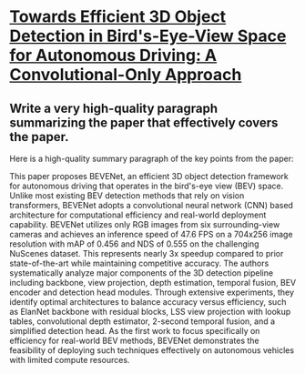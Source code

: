 # [Towards Efficient 3D Object Detection in Bird's-Eye-View Space for   Autonomous Driving: A Convolutional-Only Approach](https://arxiv.org/abs/2312.00633)

## Write a very high-quality paragraph summarizing the paper that effectively covers the paper.

 Here is a high-quality summary paragraph of the key points from the paper:

This paper proposes BEVENet, an efficient 3D object detection framework for autonomous driving that operates in the bird's-eye view (BEV) space. Unlike most existing BEV detection methods that rely on vision transformers, BEVENet adopts a convolutional neural network (CNN) based architecture for computational efficiency and real-world deployment capability. BEVENet utilizes only RGB images from six surrounding-view cameras and achieves an inference speed of 47.6 FPS on a 704x256 image resolution with mAP of 0.456 and NDS of 0.555 on the challenging NuScenes dataset. This represents nearly 3x speedup compared to prior state-of-the-art while maintaining competitive accuracy. The authors systematically analyze major components of the 3D detection pipeline including backbone, view projection, depth estimation, temporal fusion, BEV encoder and detection head modules. Through extensive experiments, they identify optimal architectures to balance accuracy versus efficiency, such as ElanNet backbone with residual blocks, LSS view projection with lookup tables, convolutional depth estimator, 2-second temporal fusion, and a simplified detection head. As the first work to focus specifically on efficiency for real-world BEV methods, BEVENet demonstrates the feasibility of deploying such techniques effectively on autonomous vehicles with limited compute resources.
